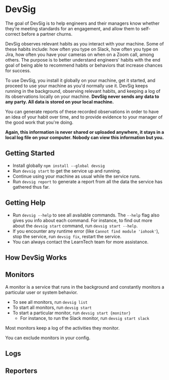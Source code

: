 # DevSig
The goal of DevSig is to help engineers and their managers know whether they’re meeting standards for an engagement, and allow them to self-correct before a partner churns.

DevSig observes relevant habits as you interact with your machine. Some of these habits include: how often you type on Slack, how often you type on Jira, how often you have your cameras on when on a Zoom call, among others.
The purpose is to better understand engineers' habits with the end goal of being able to recommend habits or behaviors that increase chances for success.

To use DevSig, you install it globally on your machine, get it started, and proceed to use your machine as you'd normally use it. DevSig keeps running in the background, observing relevant habits, and keeping a log of its observations locally on your machine. **DevSig never sends any data to any party. All data is stored on your local machine.**

You can generate reports of these recorded observations in order to have an idea of your habit over time, and to provide evidence to your manager of the good work that you're doing.

**Again, this information is never shared or uploaded anywhere, it stays in a local log file on your computer. Nobody can view this information but you.**

## Getting Started
- Install globally `npm install --global devsig`
- Run `devsig start` to get the service up and running.
- Continue using your machine as usual while the service runs.
- Run `devsig report` to generate a report from all the data the service has gathered thus far.

## Getting Help
- Run `devsig --help` to see all available commands. The `--help` flag also gives you info about each command. For instance, to find out more about the `devsig start` command, run `devsig start --help`.
- If you encounter any runtime error (like `Cannot find module 'iohook'`), stop the service, run `devsig fix`, restart the service.
- You can always contact the LearnTech team for more assistance.

## How DevSig Works

## Monitors
A monitor is a service that runs in the background and constantly monitors a particular user or system behavior.

- To see all monitors, run `devsig list`
- To start all monitors, run `devsig start`
- To start a particular monitor, run `devsig start {monitor}`
    - For instance, to run the Slack monitor, run `devsig start slack`

Most monitors keep a log of the activities they monitor.

You can exclude monitors in your config.

## Logs

## Reporters
